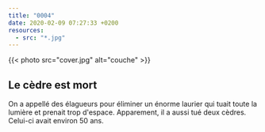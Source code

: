 ```yaml
---
title: "0004"
date: 2020-02-09 07:27:33 +0200
resources:
  - src: "*.jpg"
---
```

{{< photo src="cover.jpg" alt="couche" >}}

## Le cèdre est mort

On a appellé des élagueurs pour éliminer un énorme laurier qui tuait toute la lumière et prenait trop d'espace. Apparement, il a aussi tué deux cèdres. Celui-ci avait environ 50 ans.
